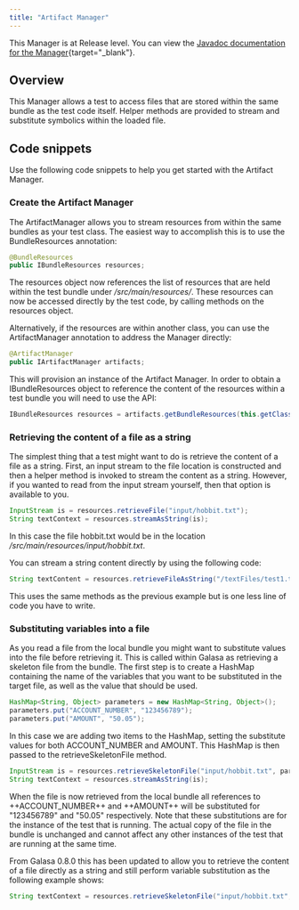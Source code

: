 ```yaml
---
title: "Artifact Manager"
---
```


This Manager is at Release level. You can view the [Javadoc documentation for the Manager](https://javadoc.galasa.dev/dev/galasa/artifact/package-summary.html){target="_blank"}.


## Overview

This Manager allows a test to access files that are stored within the same bundle as the test code itself.  Helper methods are provided to stream and substitute symbolics within the loaded file.


## Code snippets

Use the following code snippets to help you get started with the Artifact Manager.
 

### Create the Artifact Manager

The ArtifactManager allows you to stream resources from within the same bundles as your test class.  The easiest way to accomplish this is to use the BundleResources annotation:

```java
@BundleResources
public IBundleResources resources;
```

The resources object now references the list of resources that are held within the test bundle under */src/main/resources/*.  These resources can now be accessed directly by the test code, by calling methods on the resources object.

Alternatively, if the resources are within another class, you can use the ArtifactManager annotation to address the Manager directly:

```java
@ArtifactManager
public IArtifactManager artifacts;
```

This will provision an instance of the Artifact Manager.  In order to obtain a IBundleResources object to reference the content of the resources within a test bundle you will need to use the API:

```java
IBundleResources resources = artifacts.getBundleResources(this.getClass());
```


### Retrieving the content of a file as a string

The simplest thing that a test might want to do is retrieve the content of a file as a string.  First, an input stream to the file location is constructed and then a helper method is invoked to stream the content as a string.  However, if you wanted to read from the input stream yourself, then that option is available to you.

```java
InputStream is = resources.retrieveFile("input/hobbit.txt");
String textContext = resources.streamAsString(is);
```

In this case the file hobbit.txt would be in the location */src/main/resources/input/hobbit.txt*.

You can stream a string content directly by using the following code:

```java
String textContent = resources.retrieveFileAsString("/textFiles/test1.txt");
```

This uses the same methods as the previous example but is one less line of code you have to write.


### Substituting variables into a file

As you read a file from the local bundle you might want to substitute values into the file before retrieving it.  This is called within Galasa as retrieving a skeleton file from the bundle.  The first step is to create a HashMap containing the name of the variables that you want to be substituted in the target file, as well as the value that should be used.

```java
HashMap<String, Object> parameters = new HashMap<String, Object>();
parameters.put("ACCOUNT_NUMBER", "123456789");
parameters.put("AMOUNT", "50.05");
```

In this case we are adding two items to the HashMap, setting the substitute values for both ACCOUNT_NUMBER and AMOUNT.  This HashMap is then passed to the retrieveSkeletonFile method.

```java
InputStream is = resources.retrieveSkeletonFile("input/hobbit.txt", parameters);
String textContext = resources.streamAsString(is);
```

When the file is now retrieved from the local bundle all references to ++ACCOUNT_NUMBER++ and ++AMOUNT++ will be substituted for "123456789" and "50.05" respectively.  Note that these substitutions are for the instance of the test that is running.  The actual copy of the file in the bundle is unchanged and cannot affect any other instances of the test that are running at the same time.

From Galasa 0.8.0 this has been updated to allow you to retrieve the content of a file directly as a string and still perform variable substitution as the following example shows:

```java
String textContext = resources.retrieveSkeletonFile("input/hobbit.txt", parameters);
```
